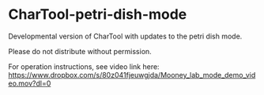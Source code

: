 # CharTool-petri-dish-mode
Developmental version of CharTool with updates to the petri dish mode. 

Please do not distribute without permission. 

For operation instructions, see video link here: https://www.dropbox.com/s/80z041fjeuwgjda/Mooney_lab_mode_demo_video.mov?dl=0
